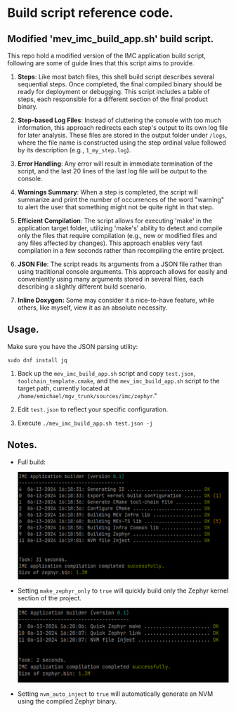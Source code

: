 # Build script reference code.

## Modified 'mev_imc_build_app.sh' build script.

This repo hold a modified version of the IMC application build script, following are some of guide lines that this script aims to provide.

1. **Steps**: Like most batch files, this shell build script describes several sequential steps. Once completed, the final compiled binary should be ready for deployment or debugging. This script includes a table of steps, each responsible for a different section of the final product binary.

2. **Step-based Log Files**: Instead of cluttering the console with too much information, this approach redirects each step's output to its own log file for later analysis. These files are stored in the output folder under `/logs`, where the file name is constructed using the step ordinal value followed by its description (e.g., `1_my_step.log`). 

3. **Error Handling**: Any error will result in immediate termination of the script, and the last 20 lines of the last log file will be output to the console. 

4. **Warnings Summary**: When a step is completed, the script will summarize and print the number of occurrences of the word "warning" to alert the user that something might not be quite right in that step. 

5. **Efficient Compilation**: The script allows for executing 'make' in the application target folder, utilizing 'make's' ability to detect and compile only the files that require compilation (e.g., new or modified files and any files affected by changes). This approach enables very fast compilation in a few seconds rather than recompiling the entire project.

6. **JSON File**: The script reads its arguments from a JSON file rather than using traditional console arguments. This approach allows for easily and conveniently using many arguments stored in several files, each describing a slightly different build scenario.

7. **Inline Doxygen:** Some may consider it a nice-to-have feature, while others, like myself, view it as an absolute necessity.

   

## Usage.

Make sure you have the JSON parsing utility:

```
sudo dnf install jq
```

1. Back up the `mev_imc_build_app.sh` script and copy `test.json`, `toolchain_template.cmake`, and the `mev_imc_build_app.sh` script to the target path, currently located at `/home/emichael/mgv_trunk/sources/imc/zephyr`."

2. Edit `test.json` to reflect your specific configuration. 

3. Execute `./mev_imc_build_app.sh test.json -j`

   

## Notes.

* Full build:

  ![Full build](https://github.com/emichael72/build_script/blob/main/art/full.png?raw=true)

* Setting `make_zephyr_only` to `true` will quickly build only the Zephyr kernel section of the project.

  ![Quick Build](https://github.com/emichael72/build_script/blob/main/art/fast.png?raw=true)

* Setting `nvm_auto_inject` to `true` will automatically generate an NVM using the compiled Zephyr binary.



